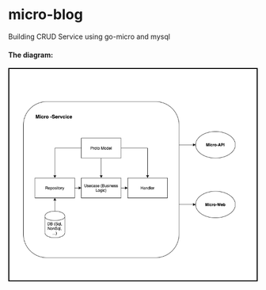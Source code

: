 # micro-blog
Building CRUD Service using go-micro and mysql


#### The diagram:

![micro blog architecture](https://github.com/whuangz/micro-blog/blob/master/diagram.png)

